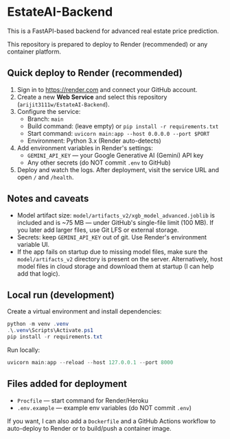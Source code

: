 # EstateAI-Backend

This is a FastAPI-based backend for advanced real estate price prediction.

This repository is prepared to deploy to Render (recommended) or any container platform.

## Quick deploy to Render (recommended)

1. Sign in to https://render.com and connect your GitHub account.
2. Create a new **Web Service** and select this repository (`arijit3111w/EstateAI-Backend`).
3. Configure the service:
   - Branch: `main`
   - Build command: (leave empty) or `pip install -r requirements.txt`
   - Start command: `uvicorn main:app --host 0.0.0.0 --port $PORT`
   - Environment: Python 3.x (Render auto-detects)
4. Add environment variables in Render's settings:
   - `GEMINI_API_KEY` — your Google Generative AI (Gemini) API key
   - Any other secrets (do NOT commit `.env` to GitHub)
5. Deploy and watch the logs. After deployment, visit the service URL and open `/` and `/health`.

## Notes and caveats

- Model artifact size: `model/artifacts_v2/xgb_model_advanced.joblib` is included and is ~75 MB — under GitHub's single-file limit (100 MB). If you later add larger files, use Git LFS or external storage.
- Secrets: keep `GEMINI_API_KEY` out of git. Use Render's environment variable UI.
- If the app fails on startup due to missing model files, make sure the `model/artifacts_v2` directory is present on the server. Alternatively, host model files in cloud storage and download them at startup (I can help add that logic).

## Local run (development)

Create a virtual environment and install dependencies:

```powershell
python -m venv .venv
.\.venv\Scripts\Activate.ps1
pip install -r requirements.txt
```

Run locally:

```powershell
uvicorn main:app --reload --host 127.0.0.1 --port 8000
```

## Files added for deployment
- `Procfile` — start command for Render/Heroku
- `.env.example` — example env variables (do NOT commit `.env`)

If you want, I can also add a `Dockerfile` and a GitHub Actions workflow to auto-deploy to Render or to build/push a container image.

